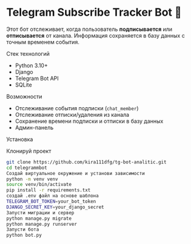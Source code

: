 # Telegram Subscribe Tracker Bot 📲

Этот бот отслеживает, когда пользователь **подписывается** или **отписывается** от канала. Информация сохраняется в базу данных с точным временем события.

 Стек технологий

- Python 3.10+
- Django 
- Telegram Bot API 
- SQLite



Возможности

- Отслеживание события подписки (`chat_member`)
- Отслеживание отписки/удаления из канала
- Сохранение времени подписки и отписки в базу данных
- Админ-панель 


Установка

Клонируй проект
   ```bash
   git clone https://github.com/kira111dfg/tg-bot-analitic.git
   cd telegrammbot
Создай виртуальное окружение и установи зависимости
  python -m venv venv
  source venv/bin/activate
  pip install -r requirements.txt
cоздай .env файл на основе шаблона
  TELEGRAM_BOT_TOKEN=your_bot_token
  DJANGO_SECRET_KEY=your_django_secret
Запусти миграции и сервер
  python manage.py migrate
  python manage.py runserver
Запусти бота
  python bot.py

